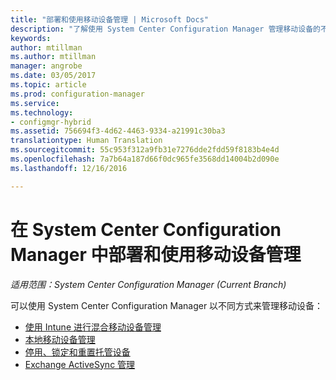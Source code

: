 ```yaml
---
title: "部署和使用移动设备管理 | Microsoft Docs"
description: "了解使用 System Center Configuration Manager 管理移动设备的不同方式。"
keywords: 
author: mtillman
ms.author: mtillman
manager: angrobe
ms.date: 03/05/2017
ms.topic: article
ms.prod: configuration-manager
ms.service: 
ms.technology:
- configmgr-hybrid
ms.assetid: 756694f3-4d62-4463-9334-a21991c30ba3
translationtype: Human Translation
ms.sourcegitcommit: 55c953f312a9fb31e7276dde2fdd59f8183b4e4d
ms.openlocfilehash: 7a7b64a187d66f0dc965fe3568dd14004b2d090e
ms.lasthandoff: 12/16/2016

---
```


# <a name="deploy-and-use-mobile-device-management-in-configuration-manager"></a>在 System Center Configuration Manager 中部署和使用移动设备管理

*适用范围：System Center Configuration Manager (Current Branch)*


可以使用 System Center Configuration Manager 以不同方式来管理移动设备：
- [使用 Intune 进行混合移动设备管理](setup-hybrid-mdm.md)
- [本地移动设备管理](enroll-devices-on-premises-mdm.md)
- [停用、锁定和重置托管设备](wipe-lock-reset-devices.md)
- [Exchange ActiveSync 管理](manage-mobile-devices-with-exchange-activesync.md)


